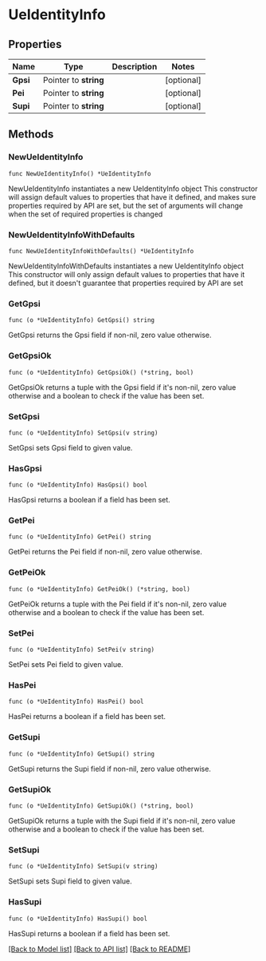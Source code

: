 # UeIdentityInfo

## Properties

Name | Type | Description | Notes
------------ | ------------- | ------------- | -------------
**Gpsi** | Pointer to **string** |  | [optional] 
**Pei** | Pointer to **string** |  | [optional] 
**Supi** | Pointer to **string** |  | [optional] 

## Methods

### NewUeIdentityInfo

`func NewUeIdentityInfo() *UeIdentityInfo`

NewUeIdentityInfo instantiates a new UeIdentityInfo object
This constructor will assign default values to properties that have it defined,
and makes sure properties required by API are set, but the set of arguments
will change when the set of required properties is changed

### NewUeIdentityInfoWithDefaults

`func NewUeIdentityInfoWithDefaults() *UeIdentityInfo`

NewUeIdentityInfoWithDefaults instantiates a new UeIdentityInfo object
This constructor will only assign default values to properties that have it defined,
but it doesn't guarantee that properties required by API are set

### GetGpsi

`func (o *UeIdentityInfo) GetGpsi() string`

GetGpsi returns the Gpsi field if non-nil, zero value otherwise.

### GetGpsiOk

`func (o *UeIdentityInfo) GetGpsiOk() (*string, bool)`

GetGpsiOk returns a tuple with the Gpsi field if it's non-nil, zero value otherwise
and a boolean to check if the value has been set.

### SetGpsi

`func (o *UeIdentityInfo) SetGpsi(v string)`

SetGpsi sets Gpsi field to given value.

### HasGpsi

`func (o *UeIdentityInfo) HasGpsi() bool`

HasGpsi returns a boolean if a field has been set.

### GetPei

`func (o *UeIdentityInfo) GetPei() string`

GetPei returns the Pei field if non-nil, zero value otherwise.

### GetPeiOk

`func (o *UeIdentityInfo) GetPeiOk() (*string, bool)`

GetPeiOk returns a tuple with the Pei field if it's non-nil, zero value otherwise
and a boolean to check if the value has been set.

### SetPei

`func (o *UeIdentityInfo) SetPei(v string)`

SetPei sets Pei field to given value.

### HasPei

`func (o *UeIdentityInfo) HasPei() bool`

HasPei returns a boolean if a field has been set.

### GetSupi

`func (o *UeIdentityInfo) GetSupi() string`

GetSupi returns the Supi field if non-nil, zero value otherwise.

### GetSupiOk

`func (o *UeIdentityInfo) GetSupiOk() (*string, bool)`

GetSupiOk returns a tuple with the Supi field if it's non-nil, zero value otherwise
and a boolean to check if the value has been set.

### SetSupi

`func (o *UeIdentityInfo) SetSupi(v string)`

SetSupi sets Supi field to given value.

### HasSupi

`func (o *UeIdentityInfo) HasSupi() bool`

HasSupi returns a boolean if a field has been set.


[[Back to Model list]](../README.md#documentation-for-models) [[Back to API list]](../README.md#documentation-for-api-endpoints) [[Back to README]](../README.md)


